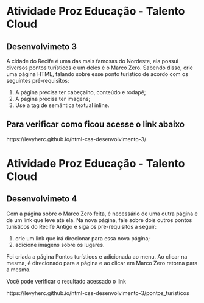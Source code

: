 <h1>Atividade Proz Educação - Talento Cloud </h1>
<h2>Desenvolvimeto 3</h2>

<p>
  A cidade do Recife é uma das mais famosas do Nordeste, ela possui diversos pontos turísticos e um deles é o Marco Zero. Sabendo disso, crie uma página HTML, falando sobre esse ponto turístico de acordo com os seguintes pré-requisitos: 
<p>

<ol>
  <li>A página precisa ter cabeçalho, conteúdo e rodapé;</li>
  <li>A página precisa ter imagens; </li>
  <li>Use a tag de semântica textual inline. </li>
</ol>
<h2>
  Para verificar como ficou acesse o link abaixo
</h2>
<p>
   https://levyherc.github.io/html-css-desenvolvimento-3/
</p>

<h1>Atividade Proz Educação - Talento Cloud </h1>
<h2>Desenvolvimeto 4</h2>
<p>
  Com a página sobre o Marco Zero feita, é necessário de uma outra página e de um link que leve até ela. Na nova página, fale sobre dois outros pontos turísticos do Recife Antigo e 
  siga os pré-requisitos a seguir: 
</p>
<ol>
  <li>crie um link que irá direcionar para essa nova página; </li>
  <li>adicione imagens sobre os lugares. </li>
</ol>

<p>
   Foi criada a página Pontos turísticos e adicionada ao menu. Ao clicar na mesma, é direcionado para a página e ao clicar em Marco Zero retorna para a mesma.
</p>
<p>Você pode verificar o resultado acessado o link</p>
<p>
  https://levyherc.github.io/html-css-desenvolvimento-3/pontos_turisticos
</p>
